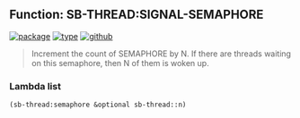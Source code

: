 ## Function: SB-THREAD:SIGNAL-SEMAPHORE
[![package](https://img.shields.io/badge/Package-SB--THREAD-5f9ea0.svg?style=social&colorA=999999)](../) [![type](https://img.shields.io/badge/Type-Function-5f9ea0.svg?style=social&colorA=999999)](../#function) [![github](https://img.shields.io/badge/GitHub-View_the_source-5f9ea0.svg?style=social&colorA=999999&logo=github)](https://github.com/sbcl/sbcl/blob/master/src/code/target-thread.lisp/) 

> Increment the count of SEMAPHORE by N. If there are threads waiting
> on this semaphore, then N of them is woken up.

### Lambda list
```cl
(sb-thread:semaphore &optional sb-thread::n)
```
